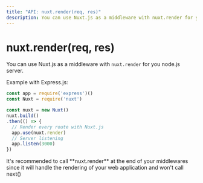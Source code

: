 ```yaml
---
title: "API: nuxt.render(req, res)"
description: You can use Nuxt.js as a middleware with nuxt.render for you node.js server.
---
```


# nuxt.render(req, res)

You can use Nuxt.js as a middleware with `nuxt.render` for you node.js server.

Example with Express.js:
```js
const app = require('express')()
const Nuxt = require('nuxt')

const nuxt = new Nuxt()
nuxt.build()
.then(() => {
  // Render every route with Nuxt.js
  app.use(nuxt.render)
  // Server listening
  app.listen(3000)
})
```

<p class="Alert">It's recommended to call **nuxt.render** at the end of your middlewares since it will handle the rendering of your web application and won't call next()</p>
